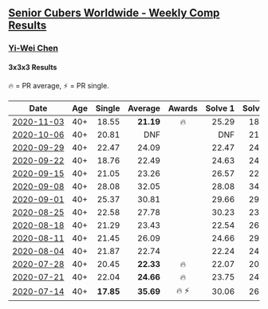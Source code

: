 <style>table {white-space: nowrap;}</style>

## [Senior Cubers Worldwide - Weekly Comp Results](/scw-comp/results/)
### [Yi-Wei Chen](README.md)
#### 3x3x3 Results

<span style="white-space: nowrap;">🔥 = PR average</span>, <span style="white-space: nowrap;">⚡ = PR single</span>.

| Date | Age | Single | Average | Awards | Solve 1 | Solve 2 | Solve 3 | Solve 4 | Solve 5 | Video |
| :--: | :--: | --: | --: | :--: | --: | --: | --: | --: | --: | :-- |
| [2020-11-03](../../results/2020-11-03/333.md) | 40+ | 18.55 | **21.19** | 🔥 | 25.29 | 18.55 | 19.30 | 23.25 | 21.01 | [Desktop](https://www.facebook.com/events/814285582657691/permalink/819642655455317) / [Mobile](https://m.facebook.com/events/814285582657691?view=permalink&id=819642655455317) |
| [2020-10-06](../../results/2020-10-06/333.md) | 40+ | 20.81 | DNF |  | DNF | 21.50 | 23.01 | 20.81 | DNF | [Desktop](https://www.facebook.com/events/2645965315652815/permalink/2649166918665988) / [Mobile](https://m.facebook.com/events/2645965315652815?view=permalink&id=2649166918665988) |
| [2020-09-29](../../results/2020-09-29/333.md) | 40+ | 22.47 | 24.09 |  | 22.47 | 24.05 | 23.24 | 25.40 | 24.98 | [Desktop](https://www.facebook.com/events/1202263490156156/permalink/1205257259856779) / [Mobile](https://m.facebook.com/events/1202263490156156?view=permalink&id=1205257259856779) |
| [2020-09-22](../../results/2020-09-22/333.md) | 40+ | 18.76 | 22.49 |  | 24.63 | 24.34 | 22.90 | 18.76 | 20.24 | [Desktop](https://www.facebook.com/events/349197636276246/permalink/351605786035431) / [Mobile](https://m.facebook.com/events/349197636276246?view=permalink&id=351605786035431) |
| [2020-09-15](../../results/2020-09-15/333.md) | 40+ | 21.05 | 23.26 |  | 26.57 | 22.76 | 25.28 | 21.74 | 21.05 | [Desktop](https://www.facebook.com/events/3404368289613252/permalink/3409654179084663) / [Mobile](https://m.facebook.com/events/3404368289613252?view=permalink&id=3409654179084663) |
| [2020-09-08](../../results/2020-09-08/333.md) | 40+ | 28.08 | 32.05 |  | 28.08 | 34.81 | 32.16 | 32.81 | 31.18 | [Desktop](https://www.facebook.com/events/660661614881054/permalink/663762511237631) / [Mobile](https://m.facebook.com/events/660661614881054?view=permalink&id=663762511237631) |
| [2020-09-01](../../results/2020-09-01/333.md) | 40+ | 25.37 | 30.81 |  | 29.66 | 29.08 | 39.80 | 25.37 | 33.69 | [Desktop](https://www.facebook.com/events/652945192290048/permalink/658337775084123) / [Mobile](https://m.facebook.com/events/652945192290048?view=permalink&id=658337775084123) |
| [2020-08-25](../../results/2020-08-25/333.md) | 40+ | 22.58 | 27.78 |  | 30.23 | 23.99 | 29.13 | 39.66 | 22.58 | [Desktop](https://www.facebook.com/events/2812216602434889/permalink/2816768031979746) / [Mobile](https://m.facebook.com/events/2812216602434889?view=permalink&id=2816768031979746) |
| [2020-08-18](../../results/2020-08-18/333.md) | 40+ | 21.29 | 23.43 |  | 22.54 | 26.03 | 21.29 | 25.89 | 21.86 | [Desktop](https://www.facebook.com/events/357518755418063/permalink/362382294931709) / [Mobile](https://m.facebook.com/events/357518755418063?view=permalink&id=362382294931709) |
| [2020-08-11](../../results/2020-08-11/333.md) | 40+ | 21.45 | 26.09 |  | 24.66 | 29.57 | 28.95 | 24.65 | 21.45 | [Desktop](https://www.facebook.com/events/338631130511019/permalink/342589300115202) / [Mobile](https://m.facebook.com/events/338631130511019?view=permalink&id=342589300115202) |
| [2020-08-04](../../results/2020-08-04/333.md) | 40+ | 21.87 | 22.74 |  | 22.24 | 24.05 | 21.93 | 21.87 | 26.63 | [Desktop](https://www.facebook.com/events/748440219235440/permalink/752824328797029) / [Mobile](https://m.facebook.com/events/748440219235440?view=permalink&id=752824328797029) |
| [2020-07-28](../../results/2020-07-28/333.md) | 40+ | 20.45 | **22.33** | 🔥 | 22.07 | 20.45 | 25.73 | 23.80 | 21.13 | [Desktop](https://www.facebook.com/events/708566320000803/permalink/710441883146580) / [Mobile](https://m.facebook.com/events/708566320000803?view=permalink&id=710441883146580) |
| [2020-07-21](../../results/2020-07-21/333.md) | 40+ | 22.04 | **24.66** | 🔥 | 23.75 | 24.10 | DNS | 26.13 | 22.04 | [Desktop](https://www.facebook.com/events/1842039515939197/permalink/1847830355360113) / [Mobile](https://m.facebook.com/events/1842039515939197?view=permalink&id=1847830355360113) |
| [2020-07-14](../../results/2020-07-14/333.md) | 40+ | **17.85** | **35.69** | 🔥 ⚡ | 30.06 | 26.54 | **17.85** | 1:07.66 | 50.47 | [Desktop](https://www.facebook.com/events/1157754364595802/permalink/1162603137444258) / [Mobile](https://m.facebook.com/events/1157754364595802?view=permalink&id=1162603137444258) |


<!-- Global site tag (gtag.js) - Google Analytics -->
<script async src="https://www.googletagmanager.com/gtag/js?id=UA-86348435-3"></script>
<script>window.dataLayer = window.dataLayer || []; function gtag() {dataLayer.push(arguments);} gtag('js', new Date()); gtag('config', 'UA-86348435-3');</script>
